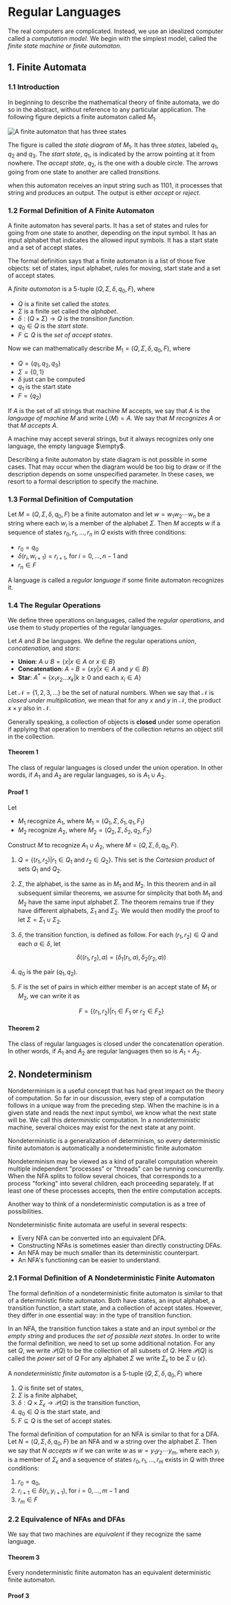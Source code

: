 # Regular Languages

The real computers are complicated. Instead, we use an idealized
computer called a *computation model*. We begin with the simplest
model, called the *finite state machine* or *finite automaton*.

## 1. Finite Automata

### 1.1 Introduction

In beginning to describe the mathematical theory of finite automata,
we do so in the abstract, without reference to any particular
application. The following figure depicts a finite automaton called
$M_{1}$.

![A finite automaton that has three states](https://s2.loli.net/2022/01/09/KlZsGAkuR3UBIgd.png)

The figure is called the *state diagram* of $M_{1}$. It has three
*states*, labeled $q_{1}, q_{2}$ and $q_{3}$. The *start state*, $q_{1}$,
is indicated by the arrow pointing at it from nowhere. The *accept state*,
$q_{2}$, is the one with a double circle. The arrows going from one state
to another are called *transitions*.

when this automaton receives an input string such as 1101, it processes
that string and produces an output. The output is either *accept* or
*reject*.

### 1.2 Formal Definition of A Finite Automaton

A finite automaton has several parts. It has a set of states and rules
for going from one state to another, depending on the input symbol. It
has an input alphabet that indicates the allowed input symbols. It has
a start state and a set of accept states.

The formal definition says that a finite automaton is a list of those
five objects: set of states, input alphabet, rules for moving, start
state and a set of accept states.

A *finite automaton* is a 5-tuple $(Q,\Sigma, \delta, q_{0}, F)$, where

+ $Q$ is a finite set called the *states*.
+ $\Sigma$ is a finite set called the *alphabet*.
+ $\delta: (Q \times \Sigma) \to Q$ is the *transition function*.
+ $q_{0} \in Q$ is the *start state*.
+ $F \subseteq Q$ is the *set of accept states*.

Now we can mathematically describe $M_{1} = (Q,\Sigma, \delta, q_{0}, F)$, where

+ $Q = \{q_{1}, q_{2}, q_{3}\}$
+ $\Sigma = \{0,1\}$
+ $\delta$ just can be computed
+ $q_{1}$ is the start state
+ $F = \{q_{2}\}$

If $A$ is the set of all strings that machine $M$ accepts, we say that $A$ is
the *language of machine* $M$ and write $L(M) = A$. We say that $M$ *recognizes* $A$
or that $M$ *accepts* $A$.

A machine may accept several strings, but it always recognizes only one language,
the empty language $\empty$.

Describing a finite automaton by state diagram is not possible in some cases. That
may occur when the diagram would be too big to draw or if the description depends
on some unspecified parameter. In these cases, we resort to a formal description
to specify the machine.

### 1.3 Formal Definition of Computation

Let $M = (Q,\Sigma, \delta, q_{0}, F)$ be a finite automaton and let $w = w_{1}w_{2}\cdots w_{n}$
be a string where each $w_{i}$ is a member of the alphabet $\Sigma$. Then $M$ accepts $w$
if a sequence of states $r_{0},r_{1},\dots,r_{n}$ in $Q$ exists with three conditions:

+ $r_{0} = q_{0}$
+ $\delta(r_{i},w_{i + 1}) = r_{i + 1}$, for $i = 0, \dots, n - 1$ and
+ $r_{n} \in F$

A language is called a *regular language* if some finite automaton recognizes it.

### 1.4 The Regular Operations

We define three operations on languages, called the *regular operations*, and
use them to study properties of the regular languages.

Let $A$ and $B$ be languages. We define the regular operations *union*, *concatenation*, and *stars*:

+ **Union**: $A \cup B = \{x | x \in A \ \text{or} \ x \in B\}$
+ **Concatenation**: $A \circ B = \{xy | x \in A \ \text{and} \ y \in B\}$
+ **Star**: $A^{*} = \{x_{1}x_{2}\dots x_{k} | k \geq 0 \ \text{and each} \ x_{i} \in A\}$

Let $\mathcal{N} = \{1,2,3,\dots\}$ be the set of natural numbers. When we say that
$\mathcal{N}$ is *closed under multiplication*, we mean that for any $x$ and $y$
in $\mathcal{N}$, the product $x \times y$ also in $\mathcal{N}$.

Generally speaking, a collection of objects is **closed** under some operation if
applying that operation to members of the collection returns an object still in the
collection.

#### Theorem 1

The class of regular languages is closed under the union operation. In other words,
if $A_{1}$ and $A_{2}$ are regular languages, so is $A_{1} \cup A_{2}$.

#### Proof 1

Let

+ $M_{1}$ recognize $A_{1}$, where $M_{1} = (Q_{1},\Sigma, \delta_{1}, q_{1}, F_{1})$
+ $M_{2}$ recognize $A_{2}$, where $M_{2} = (Q_{2},\Sigma, \delta_{2}, q_{2}, F_{2})$

Construct $M$ to recognize $A_{1} \cup A_{2}$, where $M = (Q,\Sigma, \delta, q_{0}, F)$.

1. $Q = \{(r_{1}, r_{2}) | r_{1} \in Q_{1} \ \text{and} \ r_{2} \in Q_{2} \}$. This set is
   the *Cartesian product* of sets $Q_{1}$ and $Q_{2}$.

2. $\Sigma$, the alphabet, is the same as in $M_{1}$ and $M_{2}$. In this theorem and in all subsequent
   similar theorems, we assume for simplicity that both $M_{1}$ and $M_{2}$ have the same input
   alphabet $\Sigma$. The theorem remains true if they have different alphabets, $\Sigma_{1}$ and
   $\Sigma_{2}$. We would then modify the proof to let $\Sigma = \Sigma_{1} \cup \Sigma_{2}$.

3. $\delta$, the transition function, is defined as follow. For each $(r_{1},r_{2}) \in Q$ and
   each $a \in \delta$, let

   $$
   \delta((r_{1},r_{2}), a) = (\delta_{1}(r_{1}, a),\delta_{2}(r_{2}, a))
   $$

4. $q_{0}$ is the pair $(q_{1}, q_{2})$.

5. $F$ is the set of pairs in which either member is an accept state of $M_{1}$ or $M_{2}$,
   we can write it as

   $$
   F = \{(r_{1},r_{2}) | r_{1} \in F_{1} \ \text{or} \ r_{2} \in F_{2} \}
   $$

#### Theorem 2

The class of regular languages is closed under the concatenation operation. In other words,
if $A_{1}$ and $A_{2}$ are regular languages then so is $A_{1} \circ A_{2}$.

## 2. Nondeterminism

Nondeterminism is a useful concept that has had great impact on the theory of computation.
So far in our discussion, every step of a computation follows in a unique way from the
preceding step. When the machine is in a given state and reads the next input symbol,
we know what the next state will be. We call this *deterministic* computation. In a
*nondeterministic* machine, several choices may exist for the next state at any point.

Nondeterministic is a generalization of determinism, so every deterministic finite
automaton is automatically a nondeterministic finite automaton

Nondeterminism may be viewed as a kind of parallel computation wherein multiple
independent "processes" or "threads" can be running concurrently. When the NFA splits
to follow several choices, that corresponds to a process "forking" into several children,
each proceeding separately. If at least one of these processes accepts, then the entire
computation accepts.

Another way to think of a nondeterministic computation is as a tree of possibilities.

Nondeterministic finite automata are useful in several respects:

+ Every NFA can be converted into an equivalent DFA.
+ Constructing NFAs is sometimes easier than directly constructing DFAs.
+ An NFA may be much smaller than its deterministic counterpart.
+ An NFA's functioning can be easier to understand.

### 2.1 Formal Definition of A Nondeterministic Finite Automaton

The formal definition of a nondeterministic finite automaton is similar
to that of a deterministic finite automaton. Both have states, an input
alphabet, a transition function, a start state, and a collection of
accept states. However, they differ in one essential way: in the type of
transition function.

In an NFA, the transition function takes a state and an input symbol or
*the empty string* and produces *the set of possible next states*. In order
to write the formal definition, we need to set up some additional notation.
For any set $Q$, we write $\mathcal{P}(Q)$ to be the collection of all
subsets of $Q$. Here $\mathcal{P}(Q)$ is called the *power set* of $Q$ For
any alphabet $\Sigma$ we write $\Sigma_{\epsilon}$ to be $\Sigma \cup \{\epsilon\}$.

A *nondeterministic finite automaton* is a 5-tuple $(Q,\Sigma, \delta,q_{0},F)$ where

1. $Q$ is finite set of states,
2. $\Sigma$ is a finite alphabet,
3. $\delta: Q \times \Sigma_{\epsilon} \to \mathcal{P}(Q)$ is the transition function,
4. $q_{0} \in Q$ is the start state, and
5. $F \subseteq Q$ is the set of accept states.

The formal definition of computation for an NFA is similar to that for a DFA. Let
$N = (Q,\Sigma,\delta, q_{0}, F)$ be an NFA and $w$ a string over the alphabet $\Sigma$.
Then we say that $N$ *accepts* $w$ if we can write $w$ as $w=y_{1}y_{2}\cdots y_{m}$,
where each $y_{i}$ is a member of $\Sigma_{\epsilon}$ and a sequence of states
$r_{0}, r_{1}, \dots, r_{m}$ exists in $Q$ with three conditions:

1. $r_{0} = q_{0}$,
2. $r_{i+1} \in \delta(r_{i}, y_{i+1})$, for $i = 0, \dots, m - 1$ and
3. $r_{m} \in F$

### 2.2 Equivalence of NFAs and DFAs

We say that two machines are *equivalent* if they recognize the same language.

#### Theorem 3

Every nondeterministic finite automaton has an equivalent deterministic
finite automaton.

#### Proof 3

